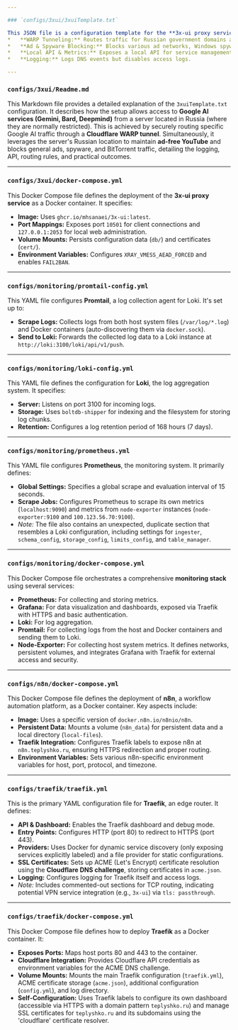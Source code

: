 ```yaml
---

### `configs/3xui/3xuiTemplate.txt`

This JSON file is a configuration template for the **3x-ui proxy service**. It's designed to intelligently route and filter internet traffic. Key features include:
*   **WARP Tunneling:** Routes traffic for Russian government domains and a specific list of Google AI services (like Gemini, Bard) through a Cloudflare WARP (WireGuard) tunnel to bypass regional restrictions.
*   **Ad & Spyware Blocking:** Blocks various ad networks, Windows spyware, and BitTorrent traffic using a "blackhole" outbound.
*   **Local API & Metrics:** Exposes a local API for service management and collects system/user statistics.
*   **Logging:** Logs DNS events but disables access logs.

---
```


### `configs/3xui/Readme.md`

This Markdown file provides a detailed explanation of the `3xuiTemplate.txt` configuration. It describes how the setup allows access to **Google AI services (Gemini, Bard, Deepmind)** from a server located in Russia (where they are normally restricted). This is achieved by securely routing specific Google AI traffic through a **Cloudflare WARP tunnel**. Simultaneously, it leverages the server's Russian location to maintain **ad-free YouTube** and blocks general ads, spyware, and BitTorrent traffic, detailing the logging, API, routing rules, and practical outcomes.

---

### `configs/3xui/docker-compose.yml`

This Docker Compose file defines the deployment of the **3x-ui proxy service** as a Docker container. It specifies:
*   **Image:** Uses `ghcr.io/mhsanaei/3x-ui:latest`.
*   **Port Mappings:** Exposes port `10501` for client connections and `127.0.0.1:2053` for local web administration.
*   **Volume Mounts:** Persists configuration data (`db/`) and certificates (`cert/`).
*   **Environment Variables:** Configures `XRAY_VMESS_AEAD_FORCED` and enables `FAIL2BAN`.

---

### `configs/monitoring/promtail-config.yml`

This YAML file configures **Promtail**, a log collection agent for Loki. It's set up to:
*   **Scrape Logs:** Collects logs from both host system files (`/var/log/*.log`) and Docker containers (auto-discovering them via `docker.sock`).
*   **Send to Loki:** Forwards the collected log data to a Loki instance at `http://loki:3100/loki/api/v1/push`.

---

### `configs/monitoring/loki-config.yml`

This YAML file defines the configuration for **Loki**, the log aggregation system. It specifies:
*   **Server:** Listens on port 3100 for incoming logs.
*   **Storage:** Uses `boltdb-shipper` for indexing and the filesystem for storing log chunks.
*   **Retention:** Configures a log retention period of 168 hours (7 days).

---

### `configs/monitoring/prometheus.yml`

This YAML file configures **Prometheus**, the monitoring system. It primarily defines:
*   **Global Settings:** Specifies a global scrape and evaluation interval of 15 seconds.
*   **Scrape Jobs:** Configures Prometheus to scrape its own metrics (`localhost:9090`) and metrics from `node-exporter` instances (`node-exporter:9100` and `100.123.56.70:9100`).
*   *Note:* The file also contains an unexpected, duplicate section that resembles a Loki configuration, including settings for `ingester`, `schema_config`, `storage_config`, `limits_config`, and `table_manager`.

---

### `configs/monitoring/docker-compose.yml`

This Docker Compose file orchestrates a comprehensive **monitoring stack** using several services:
*   **Prometheus:** For collecting and storing metrics.
*   **Grafana:** For data visualization and dashboards, exposed via Traefik with HTTPS and basic authentication.
*   **Loki:** For log aggregation.
*   **Promtail:** For collecting logs from the host and Docker containers and sending them to Loki.
*   **Node-Exporter:** For collecting host system metrics.
It defines networks, persistent volumes, and integrates Grafana with Traefik for external access and security.

---

### `configs/n8n/docker-compose.yml`

This Docker Compose file defines the deployment of **n8n**, a workflow automation platform, as a Docker container. Key aspects include:
*   **Image:** Uses a specific version of `docker.n8n.io/n8nio/n8n`.
*   **Persistent Data:** Mounts a volume (`n8n_data`) for persistent data and a local directory (`local-files`).
*   **Traefik Integration:** Configures Traefik labels to expose n8n at `n8n.teplyshko.ru`, ensuring HTTPS redirection and proper routing.
*   **Environment Variables:** Sets various n8n-specific environment variables for host, port, protocol, and timezone.

---

### `configs/traefik/traefik.yml`

This is the primary YAML configuration file for **Traefik**, an edge router. It defines:
*   **API & Dashboard:** Enables the Traefik dashboard and debug mode.
*   **Entry Points:** Configures HTTP (port 80) to redirect to HTTPS (port 443).
*   **Providers:** Uses Docker for dynamic service discovery (only exposing services explicitly labeled) and a file provider for static configurations.
*   **SSL Certificates:** Sets up ACME (Let's Encrypt) certificate resolution using the **Cloudflare DNS challenge**, storing certificates in `acme.json`.
*   **Logging:** Configures logging for Traefik itself and access logs.
*   *Note:* Includes commented-out sections for TCP routing, indicating potential VPN service integration (e.g., `3x-ui`) via `tls: passthrough`.

---

### `configs/traefik/docker-compose.yml`

This Docker Compose file defines how to deploy **Traefik** as a Docker container. It:
*   **Exposes Ports:** Maps host ports 80 and 443 to the container.
*   **Cloudflare Integration:** Provides Cloudflare API credentials as environment variables for the ACME DNS challenge.
*   **Volume Mounts:** Mounts the main Traefik configuration (`traefik.yml`), ACME certificate storage (`acme.json`), additional configuration (`config.yml`), and log directory.
*   **Self-Configuration:** Uses Traefik labels to configure its own dashboard (accessible via HTTPS with a domain pattern `teplyshko.ru`) and manage SSL certificates for `teplyshko.ru` and its subdomains using the 'cloudflare' certificate resolver.
